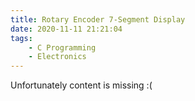 ```yaml
---
title: Rotary Encoder 7-Segment Display
date: 2020-11-11 21:21:04
tags:
    - C Programming
    - Electronics
---
```


Unfortunately content is missing :(
